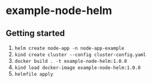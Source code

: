 # example-node-helm

## Getting started

1. `helm create node-app -n node-app-example`
2. `kind create cluster --config cluster-config.yaml`
3. `docker build . -t example-node-helm:1.0.0`
4. `kind load docker-image example-node-helm:1.0.0`
5. `helmfile apply`
